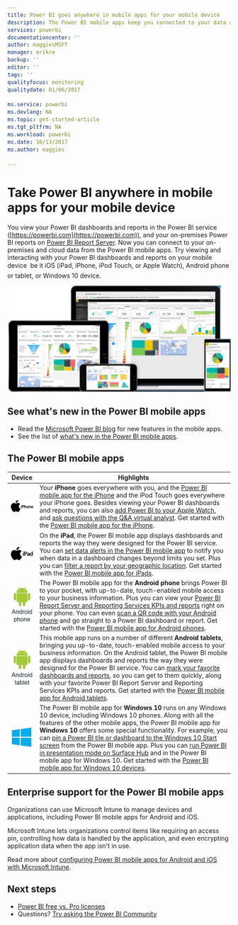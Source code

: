 ```yaml
---
title: Power BI goes anywhere in mobile apps for your mobile device
description: The Power BI mobile apps keep you connected to your data on premises or in the cloud. View Power BI dashboards and reports on your mobile device.
services: powerbi
documentationcenter: ''
author: maggiesMSFT
manager: erikre
backup: ''
editor: ''
tags: ''
qualityfocus: monitoring
qualitydate: 01/06/2017

ms.service: powerbi
ms.devlang: NA
ms.topic: get-started-article
ms.tgt_pltfrm: NA
ms.workload: powerbi
ms.date: 10/13/2017
ms.author: maggies

---
```

# Take Power BI anywhere in mobile apps for your mobile device
You view your Power BI dashboards and reports in the Power BI service ([https://powerbi.com](https://powerbi.com)), and your on-premises Power BI reports on [Power BI Report Server](report-server/reportserver-get-started.md). Now you can connect to your on-premises and cloud data from the Power BI mobile apps. Try viewing and interacting with your Power BI dashboards and reports on your mobile device &#151; be it iOS (iPad, iPhone, iPod Touch, or Apple Watch), Android phone or tablet, or Windows 10 device.

![Power BI on mobile devices](media/powerbi-powerbi-apps-for-mobile-devices/power-bi-mobile-apps-all-up.png)

## See what's new in the Power BI mobile apps
* Read the [Microsoft Power BI blog](https://powerbi.microsoft.com/blog/tag/mobile/) for new features in the mobile apps.
* See the list of [what's new in the Power BI mobile apps](powerbi-mobile-whats-new-in-the-mobile-apps.md).

## The Power BI mobile apps
| **Device** | **Highlights** |
| --- | --- |
| [![iPhone](media/powerbi-powerbi-apps-for-mobile-devices/iphone-logo-50-px.png)](powerbi-mobile-ipad-app-get-started.md) |Your **iPhone** goes everywhere with you, and the [Power BI mobile app for the iPhone](powerbi-mobile-ipad-app-get-started.md) and the iPod Touch goes everywhere your iPhone goes. Besides viewing your Power BI dashboards and reports, you can also [add Power BI to your Apple Watch](powerbi-mobile-apple-watch.md), and [ask questions with the Q&A virtual analyst](powerbi-mobile-ios-qna.md). Get started with the [Power BI mobile app for the iPhone](powerbi-mobile-iphone-app-get-started.md). |
| [![iPad](media/powerbi-powerbi-apps-for-mobile-devices/ipad-logo-50-px.png)](powerbi-mobile-ipad-app-get-started.md) |On the **iPad**, the Power BI mobile app displays dashboards and reports the way they were designed for the Power BI service. You can [set data alerts in the Power BI mobile app](powerbi-mobile-set-data-alerts-in-the-iphone-app.md) to notify you when data in a dashboard changes beyond limits you set. Plus you can [filter a report by your geographic location](powerbi-mobile-geofiltering.md). Get started with the [Power BI mobile app for iPads](powerbi-mobile-ipad-app-get-started.md). |
| [![Android phone](media/powerbi-powerbi-apps-for-mobile-devices/android-phone-logo-50-px.png)](powerbi-mobile-android-app-get-started.md) |The Power BI mobile app for the **Android phone** brings Power BI to your pocket, with up-to-date, touch-enabled mobile access to your business information.  Plus you can view your [Power BI Report Server and Reporting Services KPIs and reports](powerbi-mobile-iphone-kpis-mobile-reports.md) right on your phone. You can even [scan a QR code with your Android phone](powerbi-mobile-qr-code-for-tile.md) and go straight to a Power BI dashboard or report. Get started with the [Power BI mobile app for Android phones](powerbi-mobile-android-app-get-started.md). |
| [![Android tablet](media/powerbi-powerbi-apps-for-mobile-devices/android-tablet-logo-50-px.png)](powerbi-mobile-android-tablet-app-get-started.md) |This mobile app runs on a number of different **Android tablets**, bringing you up-to-date, touch-enabled mobile access to your business information. On the Android tablet, the Power BI mobile app displays dashboards and reports the way they were designed for the Power BI service. You can [mark your favorite dashboards and reports](powerbi-mobile-favorites.md), so you can get to them quickly, along with your favorite Power BI Report Server and Reporting Services KPIs and reports. Get started with the [Power BI mobile app for Android tablets](powerbi-mobile-android-tablet-app-get-started.md). |
| [![Windows devices](media/powerbi-powerbi-apps-for-mobile-devices/win-10-logo-50-px.png)](powerbi-desktop-getting-started.md) |The Power BI mobile app for **Windows 10** runs on any Windows 10 device, including Windows 10 phones. Along with all the features of the other mobile apps, the Power BI mobile app for **Windows 10** offers some special functionality. For example, you can [pin a Power BI tile or dashboard to the Windows 10 Start screen](powerbi-mobile-pin-dashboard-from-win10phone-app.md) from the Power BI mobile app. Plus you can [run Power BI in presentation mode on Surface Hub](powerbi-mobile-win10-app-presentation-mode.md) and in the Power BI mobile app for Windows 10. Get started with the [Power BI mobile app for Windows 10 devices](powerbi-mobile-win10phone-app-get-started.md). |

## Enterprise support for the Power BI mobile apps
Organizations can use Microsoft Intune to manage devices and applications, including Power BI mobile apps for Android and iOS.

Microsoft Intune lets organizations control items like requiring an access pin, controlling how data is handled by the application, and even encrypting application data when the app isn't in use.

Read more about [configuring Power BI mobile apps for Android and iOS with Microsoft Intune](powerbi-admin-mobile-intune.md). 

## Next steps
* [Power BI free vs. Pro licenses](service-free-vs-pro.md)
* Questions? [Try asking the Power BI Community](http://community.powerbi.com/)

